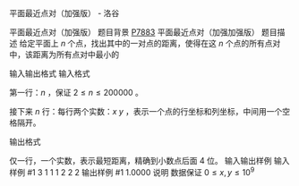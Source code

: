 



平面最近点对（加强版） - 洛谷














平面最近点对（加强版）
题目背景
[P7883](/problem/P7883) 平面最近点对（加强加强版）
题目描述
给定平面上 $n$ 个点，找出其中的一对点的距离，使得在这 $n$ 个点的所有点对中，该距离为所有点对中最小的

输入输出格式
输入格式

第一行：$n$ ，保证 $2\le n\le 200000$ 。

接下来 $n$ 行：每行两个实数：$x\ y$ ，表示一个点的行坐标和列坐标，中间用一个空格隔开。

输出格式

仅一行，一个实数，表示最短距离，精确到小数点后面 $4$ 位。
输入输出样例
输入样例 #1
3
1 1
1 2
2 2
输出样例 #1
1.0000
说明
数据保证 $0\le x,y\le 10^9$






